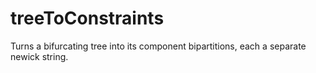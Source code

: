 treeToConstraints
=================

Turns a bifurcating tree into its component bipartitions, each a separate newick string.
